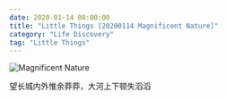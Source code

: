 ```yaml
---
date: 2020-01-14 00:00:00
title: "Little Things [20200114 Magnificent Nature]"
category: "Life Discovery"
tag: "Little Things"
---
```


![Magnificent Nature](/img/LifeDiscovery/20200114.jpg "Magnificent Nature")

望长城内外惟余莽莽，大河上下顿失滔滔
